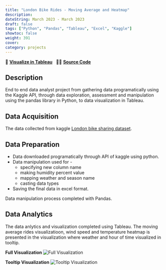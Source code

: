 ```yaml
---
title: "London Bike Rides - Moving Average and Heatmap"
description: 
dateString: March 2023 - March 2023
draft: false
tags: ["Python", "Pandas", "Tableau", "Excel", "Kaggle"]
showtoc: false
weight: 391
cover: 
category: projects
--- 
```

🔗 [**Visualize in Tableau**](https://public.tableau.com/views/LondonBikeRides-MovingAverageandHeatmap_16803344810800/Dashboard1?:language=en-US&:display_count=n&:origin=viz_share_link) &nbsp; 👩‍💻 [**Source Code**](https://github.com/sajaldoes/data_viz_moving_avg_heatmap) 

## Description
End to end data analyst project from gathering data programatically using the Kaggle API, through data exploration, assessment and manipulation using the pandas library in Python, to data visualization in Tableau.

## Data Acquisition
The data collected from kaggle [London bike sharing dataset](https://www.kaggle.com/datasets/hmavrodiev/london-bike-sharing-dataset). 

## Data Preparation
- Data downloaded programatically through API of kaggle using python.
- Data manipulation used for -
	- specifying new column name
	- making humidity percent value
	- mapping weather and season name
	- casting data types
- Saving the final data in excel format.  

Data manipulation process completed with Pandas.

## Data Analytics
The data anlytics and visualization completed using Tableau. The moving average rides visualizatioon, wind speed and temperature heatmap is presented in the visualization where weather and hour of time visualized in tooltip.

**Full Visualization**
![Full Visualization](/projects/data_viz_london/viz.png)

**Tooltip Visualization**
![Tooltip Visualization](/projects/data_viz_london/tooltip.png)
